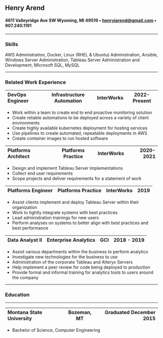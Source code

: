 <link href="resume.css" rel="stylesheet">

## Henry Arend
#### 4611 Valleyridge Ave SW Wyoming, MI 49519 • henryjarend@gmail.com • 907.240.1191
___

### Skills
<!-- ___ -->
AWS Administration, Docker, Linux (RHEL & Ubuntu) Administration, Ansible, Windows Server Administration, Tableau Server Administration and Development, Microsoft SQL, MySQL
<!-- Alteryx Server Administration and Development, Database Administration -->
___
### Related Work Experience

| DevOps Engineer | Infrastructure Automation | InterWorks | 2022- Present |
| :-------------- | :-----------------------: | :--------: | :-----------: |

* Work within a team to create end to end proactive monitoring solution
* Create reliable automations to be deployed across a variety of client environments
* Create highly available kubernetes deployment for hosting services 
* Use pipelines to create automated, repeatable deployments in AWS
* Create container images to run hosted software

| Platforms Architect | Platforms Practice | InterWorks | 2020- 2021 |
| :------------------ | :----------------: | :--------: | ------------: |

* Design and implement Tableau Server implementations
* Collect end user requirements
* Scope projects and deliver requirements for a statement of work

| Platforms Engineer | Platforms Practice | InterWorks | 2019 |
| :----------------- | :----------------: | :--------: | ---: |

* Assist clients implement and deploy Tableau Server within their organization
* Work to tightly integrate systems with best practices
* Lead administration trainings for new users
* Perform analyses on systems to better align with best practices and best performance

<!-- ___ -->
| Data Analyst II | Enterprise Analytics |  GCI  | 2018 - 2019 |
| :-------------- | :------------------: | :---: | -------------: |

* Assist various departments within the business to perform analytics
* Investigate new technologies for the business to use
* Administration of the corporate Tableau and Alteryx Servers
* Help implement a peer review for code being deployed to production
* Provide formal and informal training for analytics tools to users around the company

<!-- * Provide ad-hoc query support and report delivery

 | Data Analyst I | Data Analytics and Reporting |  GCI  | 2016 - 2018 |
 | :------------- | :--------------------------: | :---: | ----------: |

* Assist various departments within the business to perform analytics
* Learn technologies used in day to day analytics
* Maintain positive relationships with vendors
* Build analytical solutions and integrate diverse data sources
* Provide ad-hoc query support and report delivery

| <!-- | Assistant Ski Coach | Service High School | Anchorage School District | 2016-2017 |
| :--- | :-----------------: | :-----------------: | ------------------------: |

 * Teach fundamentals and advanced techniques of nordic skiing
 * Assist with coordinating daily workouts
 * Teach fundamentals of good nutrition and healthy habits outside of workouts
 * Assist race staff with coordinating students and bibs
 * Help promote healthy lifestyles for students
 * Work with a wide variety of students to promote a positve view of outdoor athletics

 | Data Analytics Intern | Data Analytics and Reporting |  GCI  | 2015-2019 |
 | :-------------------- | :--------------------------: | :---: | ---: |

* Complete projects over the course of the summer
* Design and implement service reports
* Replace a previous system with a more efficient solution -->
 ___
### Education
___
| Montana State University | Bozeman, MT | Graduated December 2015 |
| :-- | :--: | --: |
 * Bachelor of Science, Computer Engineering
<!--#### University of Alaska Anchorage, Anchorage, AK -- June - July 2013,2014
___
### Other Work Experience
___
| Teaching Assistant | Electrical Engineering Department | Montana State University | 2015 |
| :----------------- | :-------------------------------: | :----------------------: | ---: |
* Assist students wiht programming assignments
* Help students to understand how to apply concepts to future assignments
* Grade weekly homework assignments -->

<!-- ### Certifications and Awards -->
<!-- ___ -->
<!-- * Tableau Server Certified Professional -->
<!-- * AWS Cloud Practitioner -->
<!-- * Tableau Desktop Qualified Associate -->
<!-- * Anchorage Data Analytics User Group Leader 2018-2019 -->
<!-- * Dean's List - 2013
* National Association of College and University Residence Halls Bronze Leadership Pin - 2012 -->